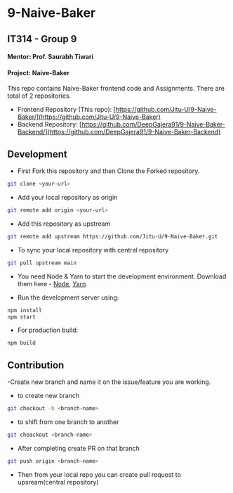 # 9-Naive-Baker

## IT314 - Group 9

#### Mentor: Prof. Saurabh Tiwari

#### Project: Naive-Baker

This repo contains Naive-Baker frontend code and Assignments. There are total of 2 repositories.

-   Frontend Repository (This repo): [https://github.com/Jitu-U/9-Naive-Baker/](https://github.com/Jitu-U/9-Naive-Baker)
-   Backend Repository: [https://github.com/DeepGajera91/9-Naive-Baker-Backend/](https://github.com/DeepGajera91/9-Naive-Baker-Backend)


## Development
- First Fork this repository and then Clone the Forked repository.
```bash
git clone <your-url>
```

- Add your local repository as origin
```bash
git remote add origin <your-url>
```

- Add this repository as upstream
```bash
git remote add upstream https://github.com/Jitu-U/9-Naive-Baker.git
```

- To sync your local repository with central repository
```bash
git pull upstream main
```

- You need Node & Yarn to start the development environment. Download them here - [Node](https://nodejs.org/), [Yarn](https://yarnpkg.com).

- Run the development server using:

```bash
npm install
npm start
```

- For production build:

```bash
npm build
```

## Contribution
-Create new branch and name it on the issue/feature you are working.

- to create new branch
```bash
git checkout -b <branch-name>
```
- to shift from one branch to another
```bash
git cheackout <branch-name>
```

- After completing create PR on that branch
```bash
git push origin <branch-name>
```
- Then from your local repo you can create pull request to upsream(central repository) 